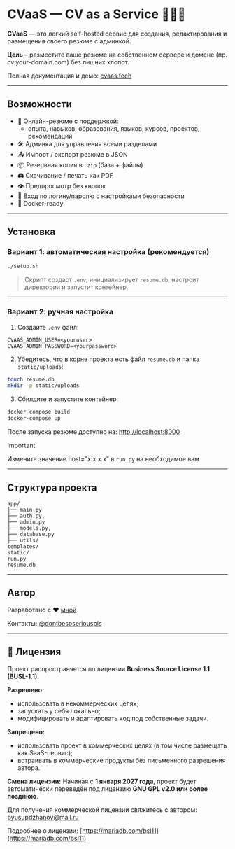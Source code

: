 # CVaaS — CV as a Service 🧑‍💻📄

**CVaaS** — это легкий self-hosted сервис для создания, редактирования и размещения своего резюме с админкой.

**Цель** – разместите ваше резюме на собственном сервере и домене (пр. cv.your-domain.com) без лишних хлопот.

Полная документация и демо: [cvaas.tech](https://cvaas.tech)

---

## Возможности

- 📄 Онлайн-резюме с поддержкой:
  - опыта, навыков, образования, языков, курсов, проектов, рекомендаций
- 🛠 Админка для управления всеми разделами
- 📤 Импорт / экспорт резюме в JSON
- 📦 Резервная копия в `.zip` (база + файлы)
- 🖨️ Скачивание / печать как PDF
- 👁 Предпросмотр без кнопок
- 🔐 Вход по логину/паролю с настройками безопасности
- 🐳 Docker-ready

---

## Установка

### Вариант 1: автоматическая настройка (рекомендуется)

```bash
./setup.sh
```

> Скрипт создаст `.env`, инициализирует `resume.db`, настроит директории и запустит контейнер.

---

### Вариант 2: ручная настройка

1. Создайте `.env` файл:

```env
CVAAS_ADMIN_USER=<youruser>
CVAAS_ADMIN_PASSWORD=<yourpassword>
```

2. Убедитесь, что в корне проекта есть файл `resume.db` и папка `static/uploads`:

```bash
touch resume.db
mkdir -p static/uploads
```

3. Сбилдите и запустите контейнер:

```bash
docker-compose build
docker-compose up
```

После запуска резюме доступно на: [http://localhost:8000](http://localhost:8000)

> [!IMPORTANT]  
> Измените значение host="x.x.x.x" в `run.py` на необходимое вам

---

## Структура проекта

```
app/
├── main.py 
├── auth.py, 
├── admin.py 
├── models.py, 
├── database.py
├── utils/             
templates/             
static/               
run.py               
resume.db              
```

---

## Автор

Разработано с ❤️ [мной](https://github.com/byusupdzhanov)

Контакты: [@dontbesoseriouspls](https://t.me/dontbesoseriouspls)

---

## 📄 Лицензия

Проект распространяется по лицензии **Business Source License 1.1 (BUSL-1.1)**.

**Разрешено:**

* использовать в некоммерческих целях;
* запускать у себя локально;
* модифицировать и адаптировать код под собственные задачи.

**Запрещено:**

* использовать проект в коммерческих целях (в том числе размещать как SaaS-сервис);
* встраивать в коммерческие продукты без письменного разрешения автора.

**Смена лицензии:**
Начиная с **1 января 2027 года**, проект будет автоматически переведён под лицензию **GNU GPL v2.0 или более позднюю**.

Для получения коммерческой лицензии свяжитесь с автором:
[byusupdzhanov@mail.ru](mailto:byusupdzhanov.ru)

Подробнее о лицензии: [https://mariadb.com/bsl11](https://mariadb.com/bsl11)


